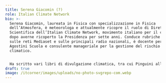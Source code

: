 ```yaml
---
title: Serena Giacomin (?)
role: Italian Climate Network
bio: >-
  Serena Giacomin, laureata in Fisica con specializzazione in Fisica
  dell’Atmosfera, è meteorologa e attualmente ricopre il ruolo di Direttrice
  Scientifica dell’Italian Climate Network, movimento italiano per il clima,
  dopo averne ricoperto la Presidenza per sette anni. Conduce rubriche meteo
  sulle reti Mediaset e sulle principali radio nazionali, è docente per De
  Agostini Scuola e consulente manageriale per la gestione del rischio
  climatico.


  Ha scritto vari libri di divulgazione climatica, tra cui Pinguini all’Equatore. Perché non tutto ciò che senti sul clima è vero (De Agostini, 2020), realizzato insieme a Luca Perri con illustrazioni di Caterina Fratalocchi, che smonta falsi miti sul clima con umorismo e rigore scientifico, rivolgendosi anche a un pubblico giovane
draft: true
image: /itcorner/images/uploads/no-photo-svgrepo-com.webp
---
```

